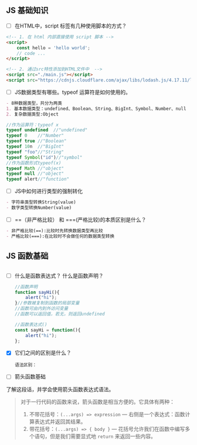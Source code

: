 ## JS 基础知识

- [ ] 在HTML中，script 标签有几种使用脚本的方式？ 

```html
<!-- 1. 在 html 内部直接使用 script 脚本 -->
<script>
	const hello = 'hello world';
    // code ...
</script>

<!-- 2. 通过src特性添加到HTML文件中  -->
<script src="./main.js"></script>
<script src="https://cdnjs.cloudflare.com/ajax/libs/lodash.js/4.17.11/lodash.js"></script>
```

- [ ] JS数据类型有哪些。typeof 运算符是如何使用的。

```markdown
- 8种数据类型，共分为两类
1. 基本数据类型：undefined、Boolean、String、BigInt、Symbol、Number、null
2. 复杂数据类型:Object
```

```js
//作为运算符：typeof x
typeof undefined  //"undefined"
typeof 0	//"Number"
typeof true	//"Boolean"
typeof 10n	//"BigInt"
typeof "foo"//"String"
typeof Symbol("id")//"symbol"
//作为函数形式typeof(x)
typeof Math	//"object"
typeof null	//"object"
typeof alert//"function"
```

- [ ] JS中如何进行类型的强制转化

```markdown
- 字符串类型转换String(value)
- 数字类型转换Number(value)
```

- [ ] ==（非严格比较） 和 ===(严格比较)的本质区别是什么？

```markdown
- 非严格比较(==):比较时先转换数据类型再比较
- 严格比较(===):在比较时不会做任何的数据类型转换
```



## JS 函数基础

## 

- [ ] 什么是函数表达式？ 什么是函数声明？ 

  ```js
  //函数声明
  function sayHi(){ 
      alert("hi");
  }//参数被复制到函数的局部变量
  //函数可由内到外访问变量
  //函数可以返回值，若无，则返回undefined
  ```

  ```js
  //函数表达式()
  const sayHi = function(){
      alert("hi");
  };
  ```

  

- [x] 它们之间的区别是什么？

  ```
  语法区别：
  
  ```

- [ ] 箭头函数基础

了解这段话，并学会使用箭头函数表达式语法。

> 对于一行代码的函数来说，箭头函数是相当方便的。它具体有两种：
>
> 1. 不带花括号：`(...args) => expression` — 右侧是一个表达式：函数计算表达式并返回其结果。
> 2. 带花括号：`(...args) => { body }` — 花括号允许我们在函数中编写多个语句，但是我们需要显式地 `return` 来返回一些内容。
